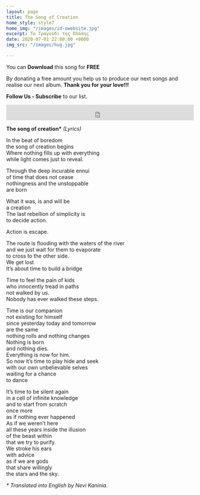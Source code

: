 ```yaml
---
layout: page
title: The Song of Creation
home_style: style7
home_img: "/images/id-owebsite.jpg"
excerpt: Το Τραγούδι της Πλάσης
date: 2020-07-01 22:00:00 +0000
img_src: "/images/hug.jpg"

---
```

You can **Download** this song for **FREE**

By donating a free amount you help us to produce our next songs and realise our next album. **Thank you for your love!!!**

**Follow Us - Subscribe** to our list.

<iframe style="border: 0; width: 100%; height: 42px;" src="https://bandcamp.com/EmbeddedPlayer/album=2634321029/size=small/bgcol=ffffff/linkcol=0687f5/track=3661008602/transparent=true/" seamless><a href="http://imperfectid.bandcamp.com/album/imperfect-id">Imperfect ID by Imperfect ID</a></iframe>

__The song of creation*__ _(Lyrics)_

In the beat of boredom  
the song of creation begins  
Where nothing fills up with everything  
while light comes just to reveal.

Through the deep incurable ennui  
of time that does not cease  
nothingness and the unstoppable  
are born

What it was, is and will be  
a creation  
The last rebellion of simplicity is  
to decide action.

Action is escape.

  
The route is flooding with the waters of the river  
and we just wait for them to evaporate  
to cross to the other side.  
We get lost  
It’s about time to build a bridge

Time to feel the pain of kids  
who innocently tread in paths  
not walked by us.  
Nobody has ever walked these steps.

Time is our companion  
not existing for himself  
since yesterday today and tomorrow  
are the same  
nothing rolls and nothing changes  
Nothing is born  
and nothing dies.  
Everything is now for him.  
So now it’s time to play hide and seek  
with our own unbelievable selves  
waiting for a chance  
to dance

It’s time to be silent again  
in a cell of infinite knowledge  
and to start from scratch  
once more  
as if nothing ever happened  
As if we weren’t here  
all these years inside the illusion  
of the beast within  
that we try to purify.  
We stroke his ears  
with advice  
as if we are gods  
that share willingly  
the stars and the sky.

_* Translated into English by Nevi Kaninia._